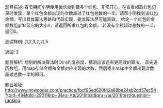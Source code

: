 ﻿题目描述:
春节期间小明使用微信收到很多个红包，非常开心。在查看领取红包记录时发现，某个红包金额出现的次数超过了红包总数的一半。请帮小明找到该红包金额。写出具体算法思路和代码实现，要求算法尽可能高效。
给定一个红包的金额数组gifts及它的大小n，请返回所求红包的金额。
若没有金额超过总数的一半，返回0。

测试样例:
[1,2,3,2,2],5

返回: 
2

题目解析:
想到的解决算法时O(n)的复杂度，猜测应该还有更高效的算法。
首先遍历数组，用map存储金额和金额对应出现的次数，然后找出map中金额出现次数超过总数一半的即可。

题目地址:
http://www.nowcoder.com/practice/fbcf95ed620f42a88be24eb2cd57ec54?tpId=49&tqId=29311&rp=3&ru=/ta/2016test&qru=/ta/2016test/question-ranking
